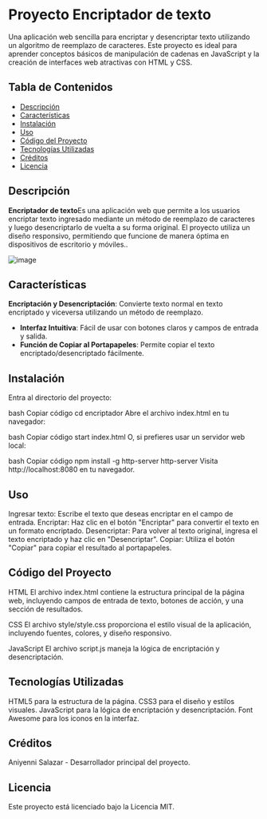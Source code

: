 # Proyecto Encriptador de texto
Una aplicación web sencilla para encriptar y desencriptar texto utilizando un algoritmo de reemplazo de caracteres. Este proyecto es ideal para aprender conceptos básicos de manipulación de cadenas en JavaScript y la creación de interfaces web atractivas con HTML y CSS.

## Tabla de Contenidos

- [Descripción](#descripción)
- [Características](#características)
- [Instalación](#instalación)
- [Uso](#uso)
- [Código del Proyecto](#código-del-proyecto)
- [Tecnologías Utilizadas](#tecnologías-utilizadas)
- [Créditos](#créditos)
- [Licencia](#licencia)

## Descripción

**Encriptador de texto**Es una aplicación web que permite a los usuarios encriptar texto ingresado mediante un método de reemplazo de caracteres y luego desencriptarlo de vuelta a su forma original. El proyecto utiliza un diseño responsivo, permitiendo que funcione de manera óptima en dispositivos de escritorio y móviles..

![image](https://github.com/user-attachments/assets/bac156f1-0481-4790-9569-2641257115c7)

## Características

**Encriptación y Desencriptación**: Convierte texto normal en texto encriptado y viceversa utilizando un método de reemplazo.
- **Interfaz Intuitiva**: Fácil de usar con botones claros y campos de entrada y salida.
- **Función de Copiar al Portapapeles**: Permite copiar el texto encriptado/desencriptado fácilmente.


## Instalación

Entra al directorio del proyecto:

bash
Copiar código
cd encriptador
Abre el archivo index.html en tu navegador:

bash
Copiar código
start index.html
O, si prefieres usar un servidor web local:

bash
Copiar código
npm install -g http-server
http-server
Visita http://localhost:8080 en tu navegador.

## Uso
Ingresar texto: Escribe el texto que deseas encriptar en el campo de entrada.
Encriptar: Haz clic en el botón "Encriptar" para convertir el texto en un formato encriptado.
Desencriptar: Para volver al texto original, ingresa el texto encriptado y haz clic en "Desencriptar".
Copiar: Utiliza el botón "Copiar" para copiar el resultado al portapapeles.


## Código del Proyecto
HTML
El archivo index.html contiene la estructura principal de la página web, incluyendo campos de entrada de texto, botones de acción, y una sección de resultados.

CSS
El archivo style/style.css proporciona el estilo visual de la aplicación, incluyendo fuentes, colores, y diseño responsivo.

JavaScript
El archivo script.js maneja la lógica de encriptación y desencriptación.

## Tecnologías Utilizadas
HTML5 para la estructura de la página.
CSS3 para el diseño y estilos visuales.
JavaScript para la lógica de encriptación y desencriptación.
Font Awesome para los iconos en la interfaz.

## Créditos
Aniyenni Salazar - Desarrollador principal del proyecto.

## Licencia
Este proyecto está licenciado bajo la Licencia MIT.
















   
